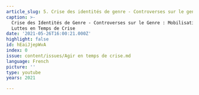 ```yaml
---
article_slug: 5. Crise des identités de genre - Controverses sur le genre
caption: >-
  Crise des Identités de Genre - Controverses sur le Genre : Mobilisations et
  Luttes en Temps de Crise
date: '2021-05-26T16:00:21.000Z'
highlight: false
id: hEaiJjepWvA
index: 0
issue: content/issues/Agir en temps de crise.md
language: French
picture: ''
type: youtube
years: 2021

---
```

